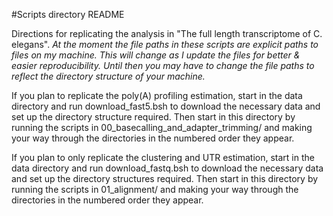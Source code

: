 #Scripts directory README

Directions for replicating the analysis in "The full length transcriptome of C. elegans".
*At the moment the file paths in these scripts are explicit paths to files on my machine. This will change as I update the files for better & easier reproducibility. Until then you may have to change the file paths to reflect the directory structure of your machine.*

If you plan to replicate the poly(A) profiling estimation, start in the data directory and run download\_fast5.bsh to download the necessary data and set up the directory structure required. Then start in this directory by running the scripts in 00\_basecalling\_and\_adapter\_trimming/ and making your way through the directories in the numbered order they appear. 

If you plan to only replicate the clustering and UTR estimation, start in the data directory and run download\_fastq.bsh to download the necessary data and set up the directory structures required. Then start in this directory by running the scripts in 01\_alignment/ and making your way through the directories in the numbered order they appear. 

